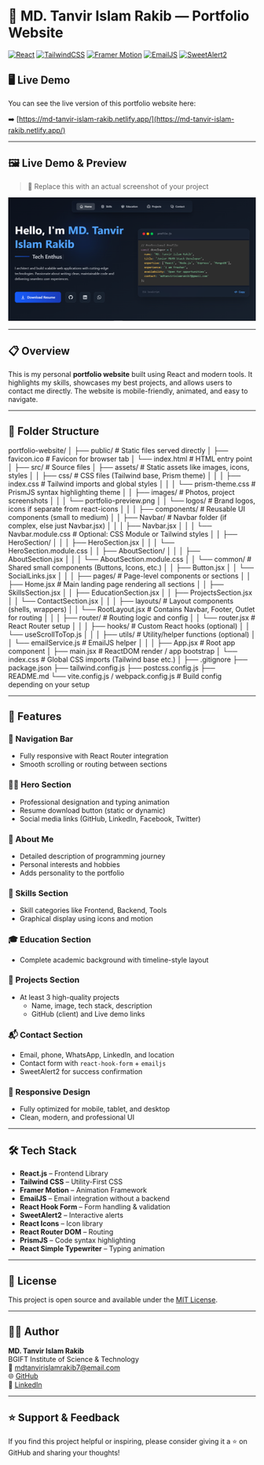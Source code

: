 # 💼 MD. Tanvir Islam Rakib — Portfolio Website

[![React](https://img.shields.io/badge/React-20232A?style=for-the-badge&logo=react&logoColor=61DAFB)](https://reactjs.org/)
[![TailwindCSS](https://img.shields.io/badge/Tailwind_CSS-0EA5E9?style=for-the-badge&logo=tailwind-css&logoColor=white)](https://tailwindcss.com/)
[![Framer Motion](https://img.shields.io/badge/Framer_Motion-EF4A8A?style=for-the-badge&logo=framer&logoColor=white)](https://www.framer.com/motion/)
[![EmailJS](https://img.shields.io/badge/EmailJS-333333?style=for-the-badge&logo=email&logoColor=white)](https://www.emailjs.com/)
[![SweetAlert2](https://img.shields.io/badge/SweetAlert2-F27B9B?style=for-the-badge&logo=sweetalert2&logoColor=white)](https://sweetalert2.github.io/)



## 🖥️ Live Demo

You can see the live version of this portfolio website here:

➡️ [https://md-tanvir-islam-rakib.netlify.app/](https://md-tanvir-islam-rakib.netlify.app/)

---

## 🖼️ Live Demo & Preview

> 📸 Replace this with an actual screenshot of your project

![Portfolio Preview](./src/assets/home.PNG)

---

## 📋 Overview

This is my personal **portfolio website** built using React and modern tools. It highlights my skills, showcases my best projects, and allows users to contact me directly. The website is mobile-friendly, animated, and easy to navigate.

---

## 📁 Folder Structure
portfolio-website/
│
├── public/                              # Static files served directly
│   ├── favicon.ico                     # Favicon for browser tab
│   └── index.html                      # HTML entry point
│
├── src/                                # Source files
│   ├── assets/                         # Static assets like images, icons, styles
│   │   ├── css/                       # CSS files (Tailwind base, Prism theme)
│   │   │   ├── index.css              # Tailwind imports and global styles
│   │   │   └── prism-theme.css        # PrismJS syntax highlighting theme
│   │   ├── images/                    # Photos, project screenshots
│   │   │   └── portfolio-preview.png
│   │   └── logos/                     # Brand logos, icons if separate from react-icons
│   │
│   ├── components/                    # Reusable UI components (small to medium)
│   │   ├── Navbar/                   # Navbar folder (if complex, else just Navbar.jsx)
│   │   │   ├── Navbar.jsx
│   │   │   └── Navbar.module.css      # Optional: CSS Module or Tailwind styles
│   │   ├── HeroSection/
│   │   │   ├── HeroSection.jsx
│   │   │   └── HeroSection.module.css
│   │   ├── AboutSection/
│   │   │   ├── AboutSection.jsx
│   │   │   └── AboutSection.module.css
│   │   └── common/                   # Shared small components (Buttons, Icons, etc.)
│   │       ├── Button.jsx
│   │       └── SocialLinks.jsx
│   │
│   ├── pages/                        # Page-level components or sections
│   │   ├── Home.jsx                  # Main landing page rendering all sections
│   │   ├── SkillsSection.jsx
│   │   ├── EducationSection.jsx
│   │   ├── ProjectsSection.jsx
│   │   └── ContactSection.jsx
│   │
│   ├── layouts/                     # Layout components (shells, wrappers)
│   │   └── RootLayout.jsx           # Contains Navbar, Footer, Outlet for routing
│   │
│   ├── router/                     # Routing logic and config
│   │   └── router.jsx              # React Router setup
│   │
│   ├── hooks/                      # Custom React hooks (optional)
│   │   └── useScrollToTop.js
│   │
│   ├── utils/                      # Utility/helper functions (optional)
│   │   └── emailService.js         # EmailJS helper
│   │
│   ├── App.jsx                    # Root app component
│   ├── main.jsx                   # ReactDOM render / app bootstrap
│   └── index.css                  # Global CSS imports (Tailwind base etc.)
│
├── .gitignore
├── package.json
├── tailwind.config.js
├── postcss.config.js
├── README.md
└── vite.config.js / webpack.config.js   # Build config depending on your setup


---

## 🚀 Features

### 🧭 Navigation Bar
- Fully responsive with React Router integration
- Smooth scrolling or routing between sections

### 👨‍💻 Hero Section
- Professional designation and typing animation
- Resume download button (static or dynamic)
- Social media links (GitHub, LinkedIn, Facebook, Twitter)

### 🙋 About Me
- Detailed description of programming journey
- Personal interests and hobbies
- Adds personality to the portfolio

### 🧠 Skills Section
- Skill categories like Frontend, Backend, Tools
- Graphical display using icons and motion

### 🎓 Education Section
- Complete academic background with timeline-style layout

### 📂 Projects Section
- At least 3 high-quality projects
  - Name, image, tech stack, description
  - GitHub (client) and Live demo links

### 📬 Contact Section
- Email, phone, WhatsApp, LinkedIn, and location
- Contact form with `react-hook-form` + `emailjs`
- SweetAlert2 for success confirmation

### 📱 Responsive Design
- Fully optimized for mobile, tablet, and desktop
- Clean, modern, and professional UI

---

## 🛠️ Tech Stack

- **React.js** – Frontend Library  
- **Tailwind CSS** – Utility-First CSS  
- **Framer Motion** – Animation Framework  
- **EmailJS** – Email integration without a backend  
- **React Hook Form** – Form handling & validation  
- **SweetAlert2** – Interactive alerts  
- **React Icons** – Icon library  
- **React Router DOM** – Routing  
- **PrismJS** – Code syntax highlighting  
- **React Simple Typewriter** – Typing animation

---

## 📄 License

This project is open source and available under the [MIT License](LICENSE).

---

## 👨‍💼 Author

**MD. Tanvir Islam Rakib**  
BGIFT Institute of Science & Technology  
📧 mdtanvirislamrakib7@email.com  
🌐 [GitHub](https://github.com/mdtanvirislamrakib)    
🔗 [LinkedIn](https://www.linkedin.com/in/tanvir-islam-rakib/)  

---

## ⭐ Support & Feedback

If you find this project helpful or inspiring, please consider giving it a ⭐ on GitHub and sharing your thoughts!

